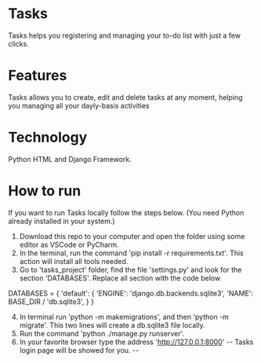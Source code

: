 # Tasks
Tasks helps you registering and managing your to-do list with just a few clicks.

# Features
Tasks allows you to create, edit and delete tasks at any moment, helping you managing all your dayly-basis activities 

# Technology
Python
HTML
and Django Framework.

# How to run

If you want to run Tasks locally follow the steps below.
(You need Python already installed in your system.)

1. Download this repo to your computer and open the folder using some editor as VSCode or PyCharm.
2. In the terminal, run the command 'pip install -r requirements.txt'. This action will install all tools needed.
3. Go to 'tasks_project' folder, find the file 'settings.py' and look for the section 'DATABASES'. Replace all section with the code below

DATABASES = {
    'default': {
        'ENGINE': 'django.db.backends.sqlite3',
        'NAME': BASE_DIR / 'db.sqlite3',
    }
}

4. In terminal run 'python -m makemigrations', and then 'python -m migrate'. This two lines will create a db.sqlite3 file locally.
5. Run the command 'python ./manage.py runserver'.
6. In your favorite browser type the address 'http://127.0.0.1:8000'
-- Tasks login page will be showed for you. --